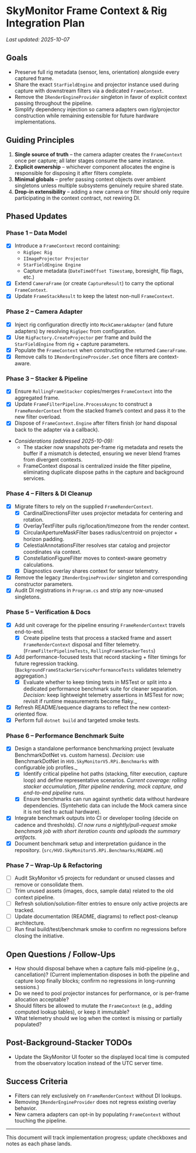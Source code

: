 # SkyMonitor Frame Context & Rig Integration Plan

_Last updated: 2025-10-07_

## Goals
- Preserve full rig metadata (sensor, lens, orientation) alongside every captured frame.
- Share the exact `StarFieldEngine` and projector instance used during capture with downstream filters via a dedicated `FrameContext`.
- Remove the `IRenderEngineProvider` singleton in favor of explicit context passing throughout the pipeline.
- Simplify dependency injection so camera adapters own rig/projector construction while remaining extensible for future hardware implementations.

## Guiding Principles
1. **Single source of truth** – the camera adapter creates the `FrameContext` once per capture; all later stages consume the same instance.
2. **Explicit ownership** – whichever component allocates the engine is responsible for disposing it after filters complete.
3. **Minimal globals** – prefer passing context objects over ambient singletons unless multiple subsystems genuinely require shared state.
4. **Drop-in extensibility** – adding a new camera or filter should only require participating in the context contract, not rewiring DI.

## Phased Updates

### Phase 1 – Data Model
- [x] Introduce a `FrameContext` record containing:
  - `RigSpec Rig`
  - `IImageProjector Projector`
  - `StarFieldEngine Engine`
  - Capture metadata (`DateTimeOffset Timestamp`, boresight, flip flags, etc.)
- [x] Extend `CameraFrame` (or create `CaptureResult`) to carry the optional `FrameContext`.
- [x] Update `FrameStackResult` to keep the latest non-null `FrameContext`.

### Phase 2 – Camera Adapter
- [x] Inject rig configuration directly into `MockCameraAdapter` (and future adapters) by resolving `RigSpec` from configuration.
- [x] Use `RigFactory.CreateProjector` per frame and build the `StarFieldEngine` from rig + capture parameters.
- [x] Populate the `FrameContext` when constructing the returned `CameraFrame`.
- [x] Remove calls to `IRenderEngineProvider.Set` once filters are context-aware.

### Phase 3 – Stacker & Pipeline
- [x] Ensure `RollingFrameStacker` copies/merges `FrameContext` into the aggregated frame.
- [x] Update `FrameFilterPipeline.ProcessAsync` to construct a `FrameRenderContext` from the stacked frame’s context and pass it to the new filter overload.
- [x] Dispose of `FrameContext.Engine` after filters finish (or hand disposal back to the adapter via a callback).
- _Considerations (addressed 2025-10-09):_
  - The stacker now snapshots per-frame rig metadata and resets the buffer if a mismatch is detected, ensuring we never blend frames from divergent contexts.
  - FrameContext disposal is centralized inside the filter pipeline, eliminating duplicate dispose paths in the capture and background services.

### Phase 4 – Filters & DI Cleanup
- [x] Migrate filters to rely on the supplied `FrameRenderContext`.
  - [x] CardinalDirectionsFilter uses projector metadata for centering and rotation.
  - [x] OverlayTextFilter pulls rig/location/timezone from the render context.
  - [x] CircularApertureMaskFilter bases radius/centroid on projector + horizon padding.
  - [x] CelestialAnnotationsFilter resolves star catalog and projector coordinates via context.
  - [x] ConstellationFigureFilter moves to context-aware geometry calculations.
  - [x] Diagnostics overlay shares context for sensor telemetry.
- [x] Remove the legacy `IRenderEngineProvider` singleton and corresponding constructor parameters.
- [x] Audit DI registrations in `Program.cs` and strip any now-unused singletons.

### Phase 5 – Verification & Docs
- [x] Add unit coverage for the pipeline ensuring `FrameRenderContext` travels end-to-end.
  - [x] Create pipeline tests that process a stacked frame and assert `FrameRenderContext` disposal and filter telemetry. (`FrameFilterPipelineTests`, `RollingFrameStackerTests`)
- [x] Add performance-focused tests that record stacking + filter timings for future regression tracking. (`BackgroundFrameStackerServicePerformanceTests` validates telemetry aggregation.)
  - [x] Evaluate whether to keep timing tests in MSTest or split into a dedicated performance benchmark suite for cleaner separation. _Decision:_ keep lightweight telemetry assertions in MSTest for now; revisit if runtime measurements become flaky._
- [x] Refresh README/sequence diagrams to reflect the new context-oriented flow.
- [x] Perform full `dotnet build` and targeted smoke tests.

### Phase 6 – Performance Benchmark Suite
- [x] Design a standalone performance benchmarking project (evaluate BenchmarkDotNet vs. custom harness). _Decision:_ use BenchmarkDotNet in `HVO.SkyMonitorV5.RPi.Benchmarks` with configurable job profiles._
  - [x] Identify critical pipeline hot paths (stacking, filter execution, capture loop) and define representative scenarios. _Current coverage: rolling stacker accumulation, filter pipeline rendering, mock capture, and end-to-end pipeline runs._
  - [x] Ensure benchmarks can run against synthetic data without hardware dependencies. (Syntehetic data can include the Mock camera since it is not tied to actual hardware).
- [x] Integrate benchmark outputs into CI or developer tooling (decide on cadence and thresholds). _CI now runs a nightly/pull-request smoke benchmark job with short iteration counts and uploads the summary artifacts._
- [x] Document benchmark setup and interpretation guidance in the repository. (`src/HVO.SkyMonitorV5.RPi.Benchmarks/README.md`)

### Phase 7 – Wrap-Up & Refactoring
- [ ] Audit SkyMonitor v5 projects for redundant or unused classes and remove or consolidate them.
- [ ] Trim unused assets (images, docs, sample data) related to the old context pipeline.
- [ ] Refresh solution/solution-filter entries to ensure only active projects are tracked.
- [ ] Update documentation (README, diagrams) to reflect post-cleanup architecture.
- [ ] Run final build/test/benchmark smoke to confirm no regressions before closing the initiative.

## Open Questions / Follow-Ups
- How should disposal behave when a capture fails mid-pipeline (e.g., cancellation)? (Current implementation disposes in both the pipeline and capture loop finally blocks; confirm no regressions in long-running sessions.)
- Do we need to pool projector instances for performance, or is per-frame allocation acceptable?
- Should filters be allowed to mutate the `FrameContext` (e.g., adding computed lookup tables), or keep it immutable?
- What telemetry should we log when the context is missing or partially populated?

## Post-Background-Stacker TODOs
- Update the SkyMonitor UI footer so the displayed local time is computed from the observatory location instead of the UTC server time.

## Success Criteria
- Filters can rely exclusively on `FrameRenderContext` without DI lookups.
- Removing `IRenderEngineProvider` does not regress existing overlay behavior.
- New camera adapters can opt-in by populating `FrameContext` without touching the pipeline.

---
This document will track implementation progress; update checkboxes and notes as each phase lands.
